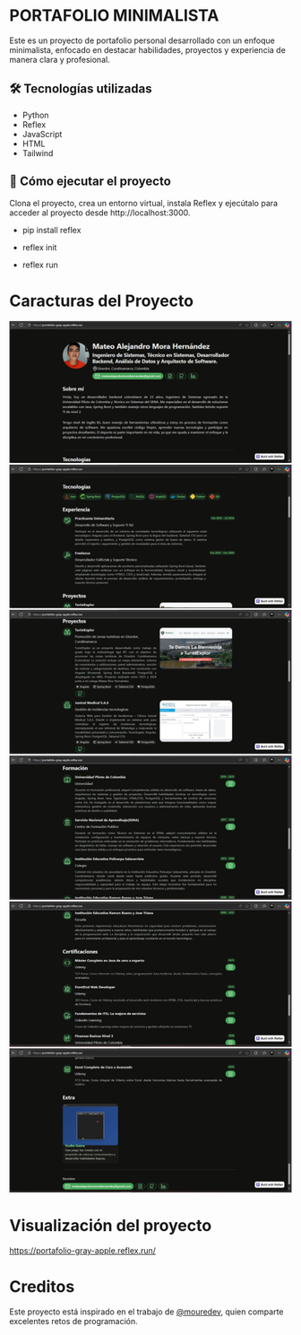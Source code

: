 # PORTAFOLIO MINIMALISTA

Este es un proyecto de portafolio personal desarrollado con un enfoque minimalista, enfocado en destacar habilidades, proyectos y experiencia de manera clara y profesional.

## 🛠 Tecnologías utilizadas

- Python
- Reflex
- JavaScript
- HTML
- Tailwind

## 🚀 Cómo ejecutar el proyecto

Clona el proyecto, crea un entorno virtual, instala Reflex y ejecútalo para acceder al proyecto desde http://localhost:3000.

- pip install reflex

- reflex init

- reflex run

# Caracturas del Proyecto
![Captura de la aplicación](assets/promt1.JPG)
![Captura de la aplicación](assets/promt2.JPG)
![Captura de la aplicación](assets/promt3.JPG)
![Captura de la aplicación](assets/promt4.JPG)
![Captura de la aplicación](assets/promt5.JPG)
![Captura de la aplicación](assets/promt6.JPG)

# Visualización del proyecto

https://portafolio-gray-apple.reflex.run/

# Creditos

Este proyecto está inspirado en el trabajo de [@mouredev](https://github.com/mouredev), quien comparte excelentes retos de programación.


